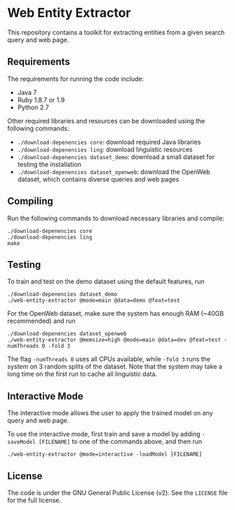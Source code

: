 # Web Entity Extractor

This repository contains a toolkit for extracting entities from a given search query and web page.

## Requirements

The requirements for running the code include:

* Java 7
* Ruby 1.8.7 or 1.9
* Python 2.7

Other required libraries and resources can be downloaded using the following commands:

* `./download-depenencies core`: download required Java libraries
* `./download-depenencies ling`: download linguistic resources
* `./download-depenencies dataset_demo`: download a small dataset for testing the installation
* `./download-depenencies dataset_openweb`: download the OpenWeb dataset, which contains diverse queries and web pages

## Compiling

Run the following commands to download necessary libraries and compile:

    ./download-depenencies core
    ./download-depenencies ling
    make

## Testing

To train and test on the demo dataset using the default features, run

    ./download-depenencies dataset_demo
    ./web-entity-extractor @mode=main @data=demo @feat=test

For the OpenWeb dataset, make sure the system has enough RAM (~40GB recommended) and run

    ./download-depenencies dataset_openweb
    ./web-entity-extractor @memsize=high @mode=main @data=dev @feat=test -numThreads 0 -fold 3

The flag `-numThreads 0` uses all CPUs available, while `-fold 3` runs the system on 3 random splits of the dataset.
Note that the system may take a long time on the first run to cache all linguistic data.

## Interactive Mode

The interactive mode allows the user to apply the trained model on any query and web page.

To use the interactive mode, first train and save a model by adding `-saveModel [FILENAME]` to one of the commands above, and then run

    ./web-entity-extractor @mode=interactive -loadModel [FILENAME]

## License

The code is under the GNU General Public License (v2). See the `LICENSE` file for the full license.
